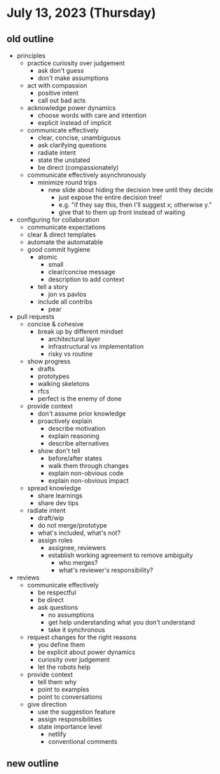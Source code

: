 # July 13, 2023 (Thursday)

## old outline

- principles
  - practice curiosity over judgement
    - ask don't guess
    - don't make assumptions
  - act with compassion
    - positive intent
    - call out bad acts
  - acknowledge power dynamics
    - choose words with care and intention
    - explicit instead of implicit
  - communicate effectively
    - clear, concise, unambiguous
    - ask clarifying questions
    - radiate intent
    - state the unstated
    - be direct (compassionately)
  - communicate effectively asynchronously
    - minimize round trips
      - new slide about hiding the decision tree until they decide
        - just expose the entire decision tree!
        - e.g. "if they say this, then I'll suggest x; otherwise y."
        - give that to them up front instead of waiting
- configuring for collaboration
  - communicate expectations
  - clear & direct templates
  - automate the automatable
  - good commit hygiene
    - atomic
      - small
      - clear/concise message
      - description to add context
    - tell a story
      - jon vs pavlos
    - include all contribs
      - pear
- pull requests
  - concise & cohesive
    - break up by different mindset
      - architectural layer
      - infrastructural vs implementation
      - risky vs routine
  - show progress
    - drafts
    - prototypes
    - walking skeletons
    - rfcs
    - perfect is the enemy of done
  - provide context
    - don't assume prior knowledge
    - proactively explain
      - describe motivation
      - explain reasoning
      - describe alternatives
    - show don't tell
      - before/after states
      - walk them through changes
      - explain non-obvious code
      - explain non-obvious impact
  - spread knowledge
    - share learnings
    - share dev tips
  - radiate intent
    - draft/wip
    - do not merge/prototype
    - what's included, what's not?
    - assign roles
      - assignee, reviewers
      - establish working agreement to remove ambiguity
        - who merges?
        - what's reviewer's responsibility?
- reviews
  - communicate effectively
    - be respectful
    - be direct
    - ask questions
      - no assumptions
      - get help understanding what you don't understand
      - take it synchronous
  - request changes for the right reasons
    - you define them
    - be explicit about power dynamics
    - curiosity over judgement
    - let the robots help
  - provide context
    - tell them why
    - point to examples
    - point to conversations
  - give direction
    - use the suggestion feature
    - assign responsibilities
    - state importance level
      - netlify
      - conventional comments

## new outline
